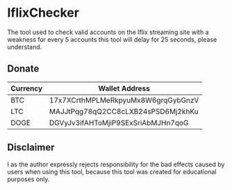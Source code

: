# IflixChecker
The tool used to check valid accounts on the Iflix streaming site with a weakness for every 5 accounts this tool will delay for 25 seconds, please understand.

## Donate

| Currency | Wallet Address |
|-----|------------------------------------|
| BTC | 17x7XCrthMPLMeRkpyuMx8W6grqGybGnzV |
|LTC | MAJJtPqg78qQ2CC8cLXB24sPSD6Mj2khKu |
|DOGE | DGVyJv3ifAHToMjiP9SExSriAbMJHn7qoG |

## Disclaimer
I as the author expressly rejects responsibility for the bad effects caused by users when using this tool, because this tool was created for educational purposes only.
